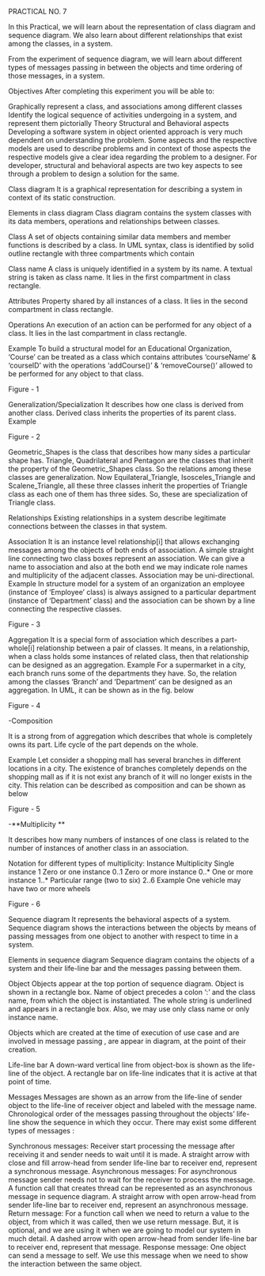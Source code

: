 PRACTICAL NO. 7

In this Practical, we will learn about the representation of class diagram and sequence diagram. We also learn about different relationships that exist among the classes, in a system.

From the experiment of sequence diagram, we will learn about different types of messages passing in between the objects and time ordering of those messages, in a system.

Objectives
After completing this experiment you will be able to:

Graphically represent a class, and associations among different classes
Identify the logical sequence of activities undergoing in a system, and represent them pictorially
Theory
Structural and Behavioral aspects
Developing a software system in object oriented approach is very much dependent on understanding the problem. Some aspects and the respective models are used to describe problems and in context of those aspects the respective models give a clear idea regarding the problem to a designer. For developer, structural and behavioral aspects are two key aspects to see through a problem to design a solution for the same.

Class diagram
It is a graphical representation for describing a system in context of its static construction.

Elements in class diagram
Class diagram contains the system classes with its data members, operations and relationships between classes.

Class
A set of objects containing similar data members and member functions is described by a class. In UML syntax, class is identified by solid outline rectangle with three compartments which contain

Class name A class is uniquely identified in a system by its name. A textual string is taken as class name. It lies in the first compartment in class rectangle.

Attributes Property shared by all instances of a class. It lies in the second compartment in class rectangle.

Operations An execution of an action can be performed for any object of a class. It lies in the last compartment in class rectangle.

Example
To build a structural model for an Educational Organization, ‘Course’ can be treated as a class which contains attributes ‘courseName’ & ‘courseID’ with the operations ‘addCourse()’ & ‘removeCourse()’ allowed to be performed for any object to that class.


Figure - 1

Generalization/Specialization It describes how one class is derived from another class. Derived class inherits the properties of its parent class.
Example

Figure - 2

Geometric_Shapes is the class that describes how many sides a particular shape has. Triangle, Quadrilateral and Pentagon are the classes that inherit the property of the Geometric_Shapes class. So the relations among these classes are generalization. Now Equilateral_Triangle, Isosceles_Triangle and Scalene_Triangle, all these three classes inherit the properties of Triangle class as each one of them has three sides. So, these are specialization of Triangle class.

Relationships
Existing relationships in a system describe legitimate connections between the classes in that system.

Association It is an instance level relationship[i] that allows exchanging messages among the objects of both ends of association. A simple straight line connecting two class boxes represent an association. We can give a name to association and also at the both end we may indicate role names and multiplicity of the adjacent classes. Association may be uni-directional.
Example
In structure model for a system of an organization an employee (instance of ‘Employee’ class) is always assigned to a particular department (instance of ‘Department’ class) and the association can be shown by a line connecting the respective classes.


Figure - 3

Aggregation It is a special form of association which describes a part-whole[i] relationship between a pair of classes. It means, in a relationship, when a class holds some instances of related class, then that relationship can be designed as an aggregation.
Example
For a supermarket in a city, each branch runs some of the departments they have. So, the relation among the classes ‘Branch’ and ‘Department’ can be designed as an aggregation. In UML, it can be shown as in the fig. below


Figure - 4

-Composition

It is a strong from of aggregation which describes that whole is completely owns its part. Life cycle of the part depends on the whole.

Example
Let consider a shopping mall has several branches in different locations in a city. The existence of branches completely depends on the shopping mall as if it is not exist any branch of it will no longer exists in the city. This relation can be described as composition and can be shown as below


Figure - 5

-**Multiplicity **

It describes how many numbers of instances of one class is related to the number of instances of another class in an association.

Notation for different types of multiplicity:
Instance	Multiplicity
Single instance	1
Zero or one instance	0..1
Zero or more instance	0..*
One or more instance	1..*
Particular range (two to six)	2..6
Example
One vehicle may have two or more wheels


Figure - 6

Sequence diagram
It represents the behavioral aspects of a system. Sequence diagram shows the interactions between the objects by means of passing messages from one object to another with respect to time in a system.

Elements in sequence diagram
Sequence diagram contains the objects of a system and their life-line bar and the messages passing between them.

Object
Objects appear at the top portion of sequence diagram. Object is shown in a rectangle box. Name of object precedes a colon ‘:’ and the class name, from which the object is instantiated. The whole string is underlined and appears in a rectangle box. Also, we may use only class name or only instance name.

Objects which are created at the time of execution of use case and are involved in message passing , are appear in diagram, at the point of their creation.

Life-line bar
A down-ward vertical line from object-box is shown as the life-line of the object. A rectangle bar on life-line indicates that it is active at that point of time.

Messages
Messages are shown as an arrow from the life-line of sender object to the life-line of receiver object and labeled with the message name. Chronological order of the messages passing throughout the objects’ life-line show the sequence in which they occur. There may exist some different types of messages :

Synchronous messages: Receiver start processing the message after receiving it and sender needs to wait until it is made. A straight arrow with close and fill arrow-head from sender life-line bar to receiver end, represent a synchronous message.
Asynchronous messages: For asynchronous message sender needs not to wait for the receiver to process the message. A function call that creates thread can be represented as an asynchronous message in sequence diagram. A straight arrow with open arrow-head from sender life-line bar to receiver end, represent an asynchronous message.
Return message: For a function call when we need to return a value to the object, from which it was called, then we use return message. But, it is optional, and we are using it when we are going to model our system in much detail. A dashed arrow with open arrow-head from sender life-line bar to receiver end, represent that message.
Response message: One object can send a message to self. We use this message when we need to show the interaction between the same object.
